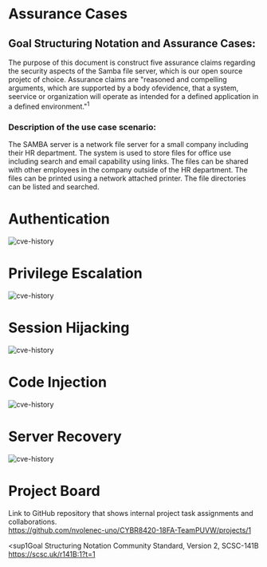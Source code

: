 # Assurance Cases

## Goal Structuring Notation and Assurance Cases:

The purpose of this document is construct five assurance claims regarding the security aspects of the
Samba file server, which is our open source projetc of choice. Assurance claims are "reasoned and compelling
arguments, which are supported by a body ofevidence, that a system, seervice or organization will operate as
intended for a defined application in a defined environment."<sup>1</sup>

### Description of the use case scenario:

The SAMBA server is a network file server for a small company including their HR department.
The system is used to store files for office use including search and email capability using links.
The files can be shared with other employees in the company outside of the HR department.
The files can be printed using a network attached printer.
The file directories can be listed and searched.

# Authentication
![cve-history](https://github.com/nvolenec-uno/CYBR8420-18FA-TeamPUVW/blob/master/include/authentication.jpeg)




# Privilege Escalation
![cve-history](https://github.com/nvolenec-uno/CYBR8420-18FA-TeamPUVW/blob/master/include/privilege.png)  


# Session Hijacking
![cve-history](https://github.com/nvolenec-uno/CYBR8420-18FA-TeamPUVW/blob/master/include/sessionhijacking.png)


# Code Injection
![cve-history](https://github.com/nvolenec-uno/CYBR8420-18FA-TeamPUVW/blob/master/include/codeinjection.png)



# Server Recovery
![cve-history](https://github.com/nvolenec-uno/CYBR8420-18FA-TeamPUVW/blob/master/include/serverrecover.png)




# Project Board
Link to GitHub repository that shows internal project task assignments and collaborations.  
https://github.com/nvolenec-uno/CYBR8420-18FA-TeamPUVW/projects/1

<sup1</sup>Goal Structuring Notation Community Standard, Version 2, SCSC-141B
https://scsc.uk/r141B:1?t=1
